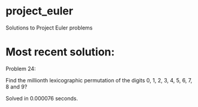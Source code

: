 project_euler
=============

Solutions to Project Euler problems



Most recent solution:
=============
Problem 24:

Find the millionth lexicographic permutation of the digits 0, 1, 2, 3, 4, 5, 6, 7, 8 and 9?

Solved in 0.000076 seconds.
